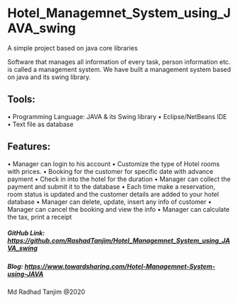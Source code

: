 # Hotel_Managemnet_System_using_JAVA_swing
 A simple project based on java core libraries

Software that manages all information of every task, person information etc. is called a management system. 
We have built a management system based on java and its swing library. 

## Tools:
•	Programming Language: JAVA & its Swing library
•	Eclipse/NetBeans IDE
•	Text file as database

## Features: 
•	Manager can login to his account
•	Customize the type of Hotel rooms with prices.
•	Booking for the customer for specific date with advance payment
•	Check in into the hotel for the duration
•	Manager can collect the payment and submit it to the database
•	Each time make a reservation, room status is updated and the customer details are added to your hotel database
•	Manager can delete, update, insert any info of customer
•	Manager can cancel the booking and view the info
•	Manager can calculate the tax, print a receipt


##### GitHub Link: https://github.com/RashadTanjim/Hotel_Managemnet_System_using_JAVA_swing
##### Blog: https://www.towardsharing.com/Hotel-Managemnet-System-using-JAVA

Md Radhad Tanjim @2020

